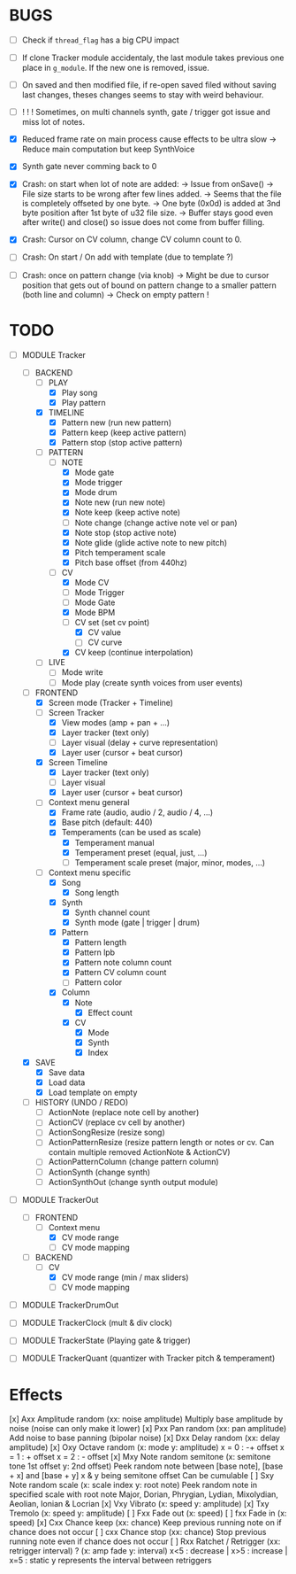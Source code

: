 
# BUGS

- [ ] Check if `thread_flag` has a big CPU impact

- [ ] If clone Tracker module accidentaly, the last module takes previous one
		place in `g_module`. If the new one is removed, issue.
- [ ] On saved and then modified file, if re-open saved filed without saving
		last changes, theses changes seems to stay with weird behaviour.
- [ ] ! ! ! Sometimes, on multi channels synth, gate / trigger got issue and
		miss lot of notes.
- [x] Reduced frame rate on main process cause effects to be ultra slow
		-> Reduce main computation but keep SynthVoice
- [x] Synth gate never comming back to 0
- [x] Crash: on start when lot of note are added:
		-> Issue from onSave()
		-> File size starts to be wrong after few lines added.
		-> Seems that the file is completely offseted by one byte.
		-> One byte (0x0d) is added at 3nd byte position after 1st byte of
		   u32 file size.
		-> Buffer stays good even after write() and close() so issue does not
		   come from buffer filling.
- [x] Crash: Cursor on CV column, change CV column count to 0.
- [ ] Crash: On start / On add with template (due to template ?)
- [ ] Crash: once on pattern change (via knob)
	-> Might be due to cursor position that gets out of bound on pattern change
	to a smaller pattern (both line and column)
	-> Check on empty pattern !

# TODO

- [ ] MODULE Tracker
	- [ ] BACKEND
		- [ ] PLAY
			- [x] Play song
			- [x] Play pattern
		- [x] TIMELINE
			- [x] Pattern new		(run new pattern)
			- [x] Pattern keep		(keep active pattern)
			- [x] Pattern stop		(stop active pattern)
		- [ ] PATTERN
			- [ ] NOTE
				- [x] Mode gate
				- [x] Mode trigger
				- [x] Mode drum
				- [x] Note new		(run new note)
				- [x] Note keep		(keep active note)
				- [ ] Note change	(change active note vel or pan)
				- [x] Note stop		(stop active note)
				- [x] Note glide	(glide active note to new pitch)
				- [x] Pitch temperament scale
				- [x] Pitch base offset (from 440hz)
			- [ ] CV
				- [x] Mode CV
				- [ ] Mode Trigger
				- [ ] Mode Gate
				- [x] Mode BPM
				- [ ] CV set		(set cv point)
					- [x] CV value
					- [ ] CV curve
				- [x] CV keep		(continue interpolation)
		- [ ] LIVE
			- [ ] Mode write
			- [ ] Mode play (create synth voices from user events)
	- [ ] FRONTEND
		- [x] Screen mode (Tracker + Timeline)
		- [ ] Screen Tracker
			- [x] View modes (amp + pan + ...)
			- [x] Layer tracker (text only)
			- [ ] Layer visual (delay + curve representation)
			- [x] Layer user (cursor + beat cursor)
		- [x] Screen Timeline
			- [x] Layer tracker (text only)
			- [ ] Layer visual
			- [x] Layer user (cursor + beat cursor)
		- [ ] Context menu general
			- [x] Frame rate (audio, audio / 2, audio / 4, ...)
			- [x] Base pitch (default: 440)
			- [x] Temperaments (can be used as scale)
				- [x] Temperament manual
				- [x] Temperament preset (equal, just, ...)
				- [ ] Temperament scale preset (major, minor, modes, ...)
		- [ ] Context menu specific
			- [x] Song
				- [x] Song length
			- [x] Synth
				- [x] Synth channel count
				- [x] Synth mode (gate | trigger | drum)
			- [x] Pattern
				- [x] Pattern length
				- [x] Pattern lpb
				- [x] Pattern note column count
				- [x] Pattern CV column count
				- [ ] Pattern color
			- [x] Column
				- [x] Note
					- [x] Effect count
				- [x] CV
					- [x] Mode
					- [x] Synth
					- [x] Index
	- [x] SAVE
		- [x] Save data
		- [x] Load data
		- [x] Load template on empty
	- [ ] HISTORY (UNDO / REDO)
		- [ ] ActionNote			(replace note cell by another)
		- [ ] ActionCV				(replace cv cell by another)
		- [ ] ActionSongResize		(resize song)
		- [ ] ActionPatternResize	(resize pattern length or notes or cv. Can contain multiple removed ActionNote & ActionCV)
		- [ ] ActionPatternColumn	(change pattern column)
		- [ ] ActionSynth			(change synth)
		- [ ] ActionSynthOut		(change synth output module)
- [ ] MODULE TrackerOut
	- [ ] FRONTEND
		- [ ] Context menu
			- [x] CV mode range
			- [ ] CV mode mapping
	- [ ] BACKEND
		- [ ] CV
			- [x] CV mode range (min / max sliders)
			- [ ] CV mode mapping
- [ ] MODULE TrackerDrumOut
- [ ] MODULE TrackerClock (mult & div clock)
- [ ] MODULE TrackerState (Playing gate & trigger)
- [ ] MODULE TrackerQuant (quantizer with Tracker pitch & temperament)



# Effects

[x] Axx	Amplitude random		(xx: noise amplitude)
		Multiply base amplitude by noise (noise can only make it lower)
[x] Pxx	Pan random				(xx: pan amplitude)
		Add noise to base panning (bipolar noise)
[x] Dxx Delay random			(xx: delay amplitude)
[x] Oxy	Octave random			(x: mode y: amplitude)
		x = 0 : -+ offset
		x = 1 : + offset
		x = 2 : - offset
[x] Mxy	Note random semitone	(x: semitone tone 1st offset y: 2nd offset)
		Peek random note between [base note], [base + x] and [base + y]
		x & y being semitone offset
		Can be cumulable
[ ] Sxy	Note random scale		(x: scale index y: root note)
		Peek random note in specified scale with root note
		Major, Dorian, Phrygian, Lydian, Mixolydian, Aeolian, Ionian & Locrian
[x] Vxy	Vibrato					(x: speed y: amplitude)
[x] Txy	Tremolo					(x: speed y: amplitude)
[ ] Fxx	Fade out				(x: speed)
[ ] fxx	Fade in					(x: speed)
[x] Cxx	Chance keep				(xx: chance)
		Keep previous running note on if chance does not occur
[ ] cxx	Chance stop				(xx: chance)
		Stop previous running note even if chance does not occur
[ ] Rxx	Ratchet / Retrigger		(xx: retrigger interval) ? (x: amp fade y: interval)
		x<5 : decrease | x>5 : increase | x=5 : static
		y represents the interval between retriggers

